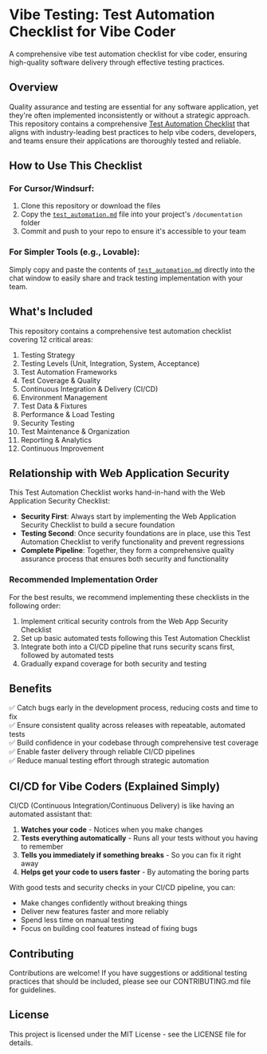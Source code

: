 # Vibe Testing: Test Automation Checklist for Vibe Coder

A comprehensive vibe test automation checklist for vibe coder, ensuring high-quality software delivery through effective testing practices.

## Overview

Quality assurance and testing are essential for any software application, yet they're often implemented inconsistently or without a strategic approach. This repository contains a comprehensive [Test Automation Checklist](resources/checklists/test_automation.md) that aligns with industry-leading best practices to help vibe coders, developers, and teams ensure their applications are thoroughly tested and reliable.

## How to Use This Checklist

### For Cursor/Windsurf:
1. Clone this repository or download the files
2. Copy the [`test_automation.md`](resources/checklists/test_automation.md) file into your project's `/documentation` folder
3. Commit and push to your repo to ensure it's accessible to your team

### For Simpler Tools (e.g., Lovable):
Simply copy and paste the contents of [`test_automation.md`](resources/checklists/test_automation.md) directly into the chat window to easily share and track testing implementation with your team.

## What's Included

This repository contains a comprehensive test automation checklist covering 12 critical areas:

1. Testing Strategy
2. Testing Levels (Unit, Integration, System, Acceptance)
3. Test Automation Frameworks
4. Test Coverage & Quality
5. Continuous Integration & Delivery (CI/CD)
6. Environment Management
7. Test Data & Fixtures
8. Performance & Load Testing
9. Security Testing
10. Test Maintenance & Organization
11. Reporting & Analytics
12. Continuous Improvement

## Relationship with Web Application Security

This Test Automation Checklist works hand-in-hand with the Web Application Security Checklist:

- **Security First**: Always start by implementing the Web Application Security Checklist to build a secure foundation
- **Testing Second**: Once security foundations are in place, use this Test Automation Checklist to verify functionality and prevent regressions
- **Complete Pipeline**: Together, they form a comprehensive quality assurance process that ensures both security and functionality

### Recommended Implementation Order

For the best results, we recommend implementing these checklists in the following order:

1. Implement critical security controls from the Web App Security Checklist
2. Set up basic automated tests following this Test Automation Checklist
3. Integrate both into a CI/CD pipeline that runs security scans first, followed by automated tests
4. Gradually expand coverage for both security and testing

## Benefits

✅ Catch bugs early in the development process, reducing costs and time to fix  
✅ Ensure consistent quality across releases with repeatable, automated tests  
✅ Build confidence in your codebase through comprehensive test coverage  
✅ Enable faster delivery through reliable CI/CD pipelines  
✅ Reduce manual testing effort through strategic automation  

## CI/CD for Vibe Coders (Explained Simply)

CI/CD (Continuous Integration/Continuous Delivery) is like having an automated assistant that:

1. **Watches your code** - Notices when you make changes
2. **Tests everything automatically** - Runs all your tests without you having to remember
3. **Tells you immediately if something breaks** - So you can fix it right away
4. **Helps get your code to users faster** - By automating the boring parts

With good tests and security checks in your CI/CD pipeline, you can:
- Make changes confidently without breaking things
- Deliver new features faster and more reliably
- Spend less time on manual testing
- Focus on building cool features instead of fixing bugs

## Contributing

Contributions are welcome! If you have suggestions or additional testing practices that should be included, please see our CONTRIBUTING.md file for guidelines.

## License

This project is licensed under the MIT License - see the LICENSE file for details.
